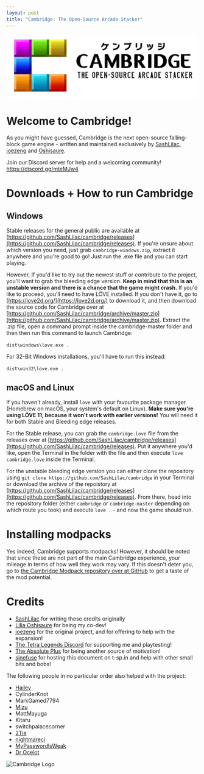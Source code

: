```yaml
---
layout: post
title: "Cambridge: The Open-Source Arcade Stacker"
---
```

![Cambridge logo](public/img/cambridge.png)

# Welcome to Cambridge!

As you might have guessed, Cambridge is the next open-source falling-block game engine - written and maintained exclusively by [SashLilac](https://github.com/SashLilac), [joezeng](https://github.com/joezeng) and [Oshisaure](https://github.com/oshisaure).

Join our Discord server for help and a welcoming community! https://discord.gg/mteMJw4

# Downloads + How to run Cambridge

## Windows

Stable releases for the general public are available at [https://github.com/SashLilac/cambridge/releases](https://github.com/SashLilac/cambridge/releases). If you're unsure about which version you need, just grab `cambridge-windows.zip`, extract it anywhere and you're good to go! Just run the .exe file and you can start playing.

However, If you'd like to try out the newest stuff or contribute to the project, you'll want to grab the bleeding edge version. **Keep in mind that this is an unstable version and there is a chance that the game might crash.** If you'd like to proceed, you'll need to have LÖVE installed. If you don't have it, go to [https://love2d.org/](https://love2d.org/) to download it, and then download the source code for Cambridge over at [https://github.com/SashLilac/cambridge/archive/master.zip](https://github.com/SashLilac/cambridge/archive/master.zip). Extract the .zip file, open a command prompt inside the cambridge-master folder and then then run this command to launch Cambridge:

`dist\windows\love.exe .`

For 32-Bit Windows installations, you'll have to run this instead:

`dist\win32\love.exe .`

## macOS and Linux

If you haven't already, install `love` with your favourite package manager (Homebrew on macOS, your system's default on Linux). **Make sure you're using LÖVE 11, because it won't work with earlier versions!** You will need it for both Stable and Bleeding edge releases.

For the Stable release, you can grab the `cambridge.love` file from the releases over at [https://github.com/SashLilac/cambridge/releases](https://github.com/SashLilac/cambridge/releases). Put it anywhere you'd like, open the Terminal in the folder with the file and then execute `love cambridge.love` inside the Terminal.

For the unstable bleeding edge version you can either clone the repository using `git clone https://github.com/SashLilac/cambridge` in your Terminal or download the archive of the repoistory at [https://github.com/SashLilac/cambridge/releases](https://github.com/SashLilac/cambridge/releases). From there, head into the repository folder (either `cambridge` or `cambridge-master` depending on which route you took) and execute `love .` - and now the game should run.

# Installing modpacks

Yes indeed, Cambridge supports modpacks! However, it should be noted that since these are not part of the main Cambridge experience, your mileage in terms of how well they work may vary. If this doesn't deter you, go to [the Cambridge Modpack repository over at GitHub](https://github.com/SashLilac/cambridge-modpack) to get a taste of the mod potential.

# Credits

- [SashLilac](https://github.com/SashLilac) for writing these credits originally
- [Lilla Oshisaure](https://www.youtube.com/user/LeSpyroshisaure) for being my co-dev!
- [joezeng](https://github.com/joezeng) for the original project, and for offering to help with the expansion!
- [The Tetra Legends Discord](http://discord.com/invite/7hMx5r2) for supporting me and playtesting!
- [The Absolute Plus](https://discord.gg/6Gf2awJ) for being another source of motivation!
- [sinefuse](https://sinefuse.moe) for hosting this document on t-sp.in and help with other small bits and bobs!

The following people in no particular order also helped with the project:
- [Hailey](https://github.com/haileylgbt)
- CylinderKnot
- MarkGamed7794
- [Mizu](https://github.com/rexxt)
- MattMayuga
- Kitaru
- switchpalacecorner
- [2Tie](https://github.com/2Tie)
- [nightmareci](https://github.com/nightmareci)
- [MyPasswordIsWeak](https://github.com/MyPasswordIsWeak)
- [Dr Ocelot](https://github.com/Dr-Ocelot)

![Cambridge Logo](https://cdn.discordapp.com/attachments/625496179433668635/763363717730664458/Icon_2.png)
